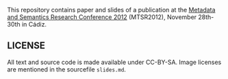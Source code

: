 This repository contains paper and slides of a publication at the [Metadata and
Semantics Research Conference 2012][mtsr2012] (MTSR2012), November 28th-30th in
Cádiz.

## LICENSE

All text and source code is made available under CC-BY-SA.
Image licenses are mentioned in the sourcefile `slides.md`.

[mtsr2012]: http://mtsr2012.uca.es/
